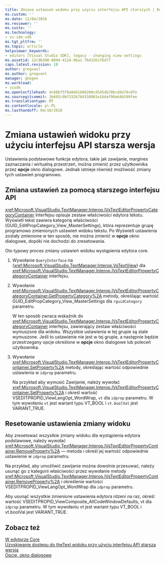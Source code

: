 ```yaml
---
title: Zmiana ustawień widoku przy użyciu interfejsu API starszych | Dokumentacja firmy Microsoft
ms.custom: ''
ms.date: 11/04/2016
ms.reviewer: ''
ms.suite: ''
ms.technology:
- vs-ide-sdk
ms.tgt_pltfrm: ''
ms.topic: article
helpviewer_keywords:
- editors [Visual Studio SDK], legacy - changing view settings
ms.assetid: 12c9b300-0894-4124-96a1-764326176d77
caps.latest.revision: 18
author: gregvanl
ms.author: gregvanl
manager: ghogen
ms.workload:
- vssdk
ms.openlocfilehash: dc68bf5f8a0e61b80200cd5454b78bcdda78cdfe
ms.sourcegitcommit: 3b692c9bf332b7b9150901e16daf99a64b599fee
ms.translationtype: MT
ms.contentlocale: pl-PL
ms.lasthandoff: 04/10/2018
---
```

# <a name="changing-view-settings-by-using-the-legacy-api"></a>Zmiana ustawień widoku przy użyciu interfejsu API starsza wersja
Ustawienia podstawowe funkcje edytora, takie jak zawijanie, margines zaznaczania i wirtualną przestrzeń, można zmienić przez użytkownika przez **opcje** okno dialogowe. Jednak istnieje również możliwość zmiany tych ustawień programowo.  
  
## <a name="changing-settings-by-using-the-legacy-api"></a>Zmiana ustawień za pomocą starszego interfejsu API  
 <xref:Microsoft.VisualStudio.TextManager.Interop.IVsTextEditorPropertyCategoryContainer> Interfejsu opisuje zestaw właściwości edytora tekstu. Wyświetl tekst zawiera kategorię właściwości (GUID_EditPropCategory_View_MasterSettings), która reprezentuje grupę programowo zmienionych ustawień widoku tekstu. Po Wyświetl ustawienia zostały zmienione w ten sposób, nie można zmienić w **opcje** okno dialogowe, dopóki nie dochodzi do zresetowania.  
  
 Oto typowy proces zmiany ustawień widoku wystąpienia edytora core.  
  
1.  Wywołanie `QueryInterface` na (<xref:Microsoft.VisualStudio.TextManager.Interop.VsTextView>) dla <xref:Microsoft.VisualStudio.TextManager.Interop.IVsTextEditorPropertyCategoryContainer> interfejsu.  
  
2.  Wywołanie <xref:Microsoft.VisualStudio.TextManager.Interop.IVsTextEditorPropertyCategoryContainer.GetPropertyCategory%2A> metody, określając wartość GUID_EditPropCategory_View_MasterSettings dla `rguidCategory` parametru.  
  
     W ten sposób zwraca wskaźnik do <xref:Microsoft.VisualStudio.TextManager.Interop.IVsTextEditorPropertyCategoryContainer> interfejsu, zawierający zestaw właściwości wymuszone dla widoku. Wszystkie ustawienia w tej grupie są stale wymuszone. Jeśli to ustawienie nie jest w tej grupie, a następnie będzie przestrzegany opcje określone w **opcje** okno dialogowe lub poleceń użytkownika.  
  
3.  Wywołanie <xref:Microsoft.VisualStudio.TextManager.Interop.IVsTextEditorPropertyContainer.SetProperty%2A> metody, określając wartość odpowiednie ustawienia w `idprop` parametru.  
  
     Na przykład aby wymusić Zawijanie, należy wywołać <xref:Microsoft.VisualStudio.TextManager.Interop.IVsTextEditorPropertyContainer.SetProperty%2A> i określ wartość VSEDITPROPID_ViewLangOpt_WordWrap, `vt` dla `idprop` parametru. W tym wywołaniu `vt` jest wariant typu VT_BOOL i `vt.boolVal` jest VARIANT_TRUE.  
  
## <a name="resetting-changed-view-settings"></a>Resetowanie ustawienia zmiany widoku  
 Aby zresetować wszystkie zmiany widoku dla wystąpienia edytora podstawowe, należy wywołać <xref:Microsoft.VisualStudio.TextManager.Interop.IVsTextEditorPropertyContainer.RemoveProperty%2A> — metoda i określ jej wartość odpowiednie ustawienie w `idprop` parametru.  
  
 Na przykład, aby umożliwić zawijanie można dowolnie przesuwać, należy usunąć go z kategorii właściwości przez wywołanie metody <xref:Microsoft.VisualStudio.TextManager.Interop.IVsTextEditorPropertyContainer.RemoveProperty%2A> i określenie wartości VSEDITPROPID_ViewLangOpt_WordWrap dla `idprop` parametru.  
  
 Aby usunąć wszystkie zmienione ustawienia edytora rdzeni na raz, określ wartość VSEDITPROPID_ViewComposite_AllCodeWindowDefaults, vt dla `idprop` parametru. W tym wywołaniu vt jest wariant typu VT_BOOL i vt.boolVal jest VARIANT_TRUE.  
  
## <a name="see-also"></a>Zobacz też  
 [W edytorze Core](../extensibility/inside-the-core-editor.md)   
 [Uzyskiwanie dostępu do theText widoku przy użyciu interfejsu API starsza wersja](../extensibility/accessing-thetext-view-by-using-the-legacy-api.md)   
 [Opcje, okno dialogowe](../ide/reference/options-dialog-box-visual-studio.md)